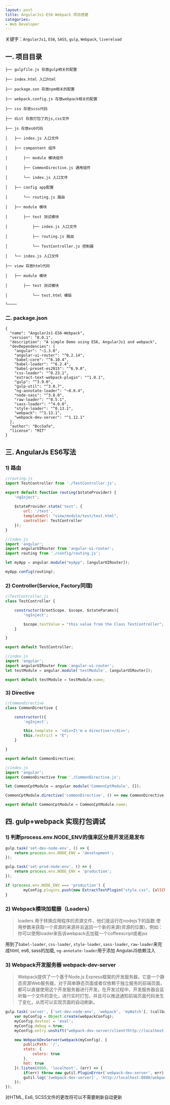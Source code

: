 ```yaml
---
layout: post
title: AngularJs1-ES6-Webpack 项目搭建
categories:
- Web Developer
---
```


关键字：`AngularJs1`, `ES6`, `SASS`, `gulp`, `Webpack`, `livereload`

## 一. 项目目录

```
├── gulpfile.js 存放gulp相关的配置

├── index.html 入口html

├── package.son 存放npm相关的配置

├── webpack.config.js 存放webpack相关的配置

├── css 存放scss代码

├── dist 存放打包了的js,css文件

├── js 存放es6代码

│   ├── index.js 入口文件

│   ├── compontent 组件

│       ├── module 模块组件

│       ├── CommonDirective.js 通用组件

│       └── index.js 入口文件

│   ├── config app配置

│       └── routing.js 路由

│   ├── module 模块

│       ├── test 测试模块

│       	├── index.js 入口文件

│       	├── routing.js 路由

│       	└── TestController.js 控制器

│   └── index.js 入口文件

├── view 存放html代码

│   ├── module 模块

│       ├── test 测试模块

│       	└── test.html 模版

└────
```
 
### 二. package.json

```
{
  "name": "AngularJs1-ES6-Webpack",
  "version": "0.0.1",
  "description": "A simple Demo using ES6, AngularJs1 and webpack",
  "devDependencies": {
    "angular": "~1.3.0",
    "angular-ui-router": "^0.2.14",
    "babel-core": "^6.10.4",
    "babel-loader": "^6.2.4",
    "babel-preset-es2015": "^6.9.0",
    "css-loader": "^0.23.1",
    "extract-text-webpack-plugin": "^1.0.1",
    "gulp": "^3.9.0",
    "gulp-util": "^3.0.7",
    "ng-annotate-loader": "~0.0.4",
    "node-sass": "^3.8.0",
    "raw-loader": "^0.5.1",
    "sass-loader": "^4.0.0",
    "style-loader": "^0.13.1",
    "webpack": "^1.13.1",
    "webpack-dev-server": "^1.12.1"
  },
  "author": "BccSafe",
  "license": "MIT"
}
``` 

## 三. AngularJs ES6写法

### 1) 路由

```javascript
//routing.js
import TestController from './TestController.js';

export default function routing($stateProvider) {
	'ngInject';
	
    $stateProvider.state('test', {
        url: '/test',
        templateUrl: "view/module/test/test.html",
        controller: TestController
    });
}

//index.js
import 'angular';
import angularUIRouter from 'angular-ui-router';
import routing from './config/routing.js';

let myApp = angular.module("myApp", [angularUIRouter]);

myApp.config(routing);
```

### 2) Controller(Service, Factory同理)

```javascript
//TestController.js
class TestController {

    constructor($rootScope, $scope, $stateParams){
        'ngInject';

        $scope.testValue = "this value from the Class TestController"; 
    }

}

export default TestController;

//index.js
import 'angular';
import angularUIRouter from 'angular-ui-router';
let testModule = angular.module('testModule', [angularUIRouter]);

export default testModule = testModule.name;
```

### 3) Directive

```javascript
//CommonDirective
class CommonDirective {

    constructor(){
        'ngInject';

        this.template = '<div>I\'m a directive!</div>';
        this.restrict = "E";
    }

}

export default CommonDirective;

//index.js
import 'angular';
import CommonDirective from './CommonDirective.js';

let CommonCptModule = angular.module('CommonCptModule', []);

CommonCptModule.directive('commonDirective', () => new CommonDirective);

export default CommonCptModule = CommonCptModule.name;
```

## 四. gulp+webpack 实现打包调试

### 1) 判断process.env.NODE_ENV的值来区分是开发还是发布

```javascript
gulp.task('set-dev-node-env', () => {
	return process.env.NODE_ENV = 'development';
});

gulp.task('set-prod-node-env', () => {
    return process.env.NODE_ENV = 'production';
});

if (process.env.NODE_ENV === 'production') {
		myConfig.plugins.push(new ExtractTextPlugin("style.css", {allChunks: true}));
}
```

### 2) Webpack模块加载器（Loaders）

>loaders 用于转换应用程序的资源文件，他们是运行在nodejs下的函数 使用参数来获取一个资源的来源并且返回一个新的来源(资源的位置)，例如：你可以使用loader来告诉webpack去加载一个coffeescript或者jsx
	
用到了`babel-loader`, `css-loader`, `style-loader`, `sass-loader`, `raw-loader`来完成html, es6, sass的加载, `ng-annotate-loader`用于添加 AngularJS依赖注入

### 3) Webpack开发服务器 webpack-dev-server

> Webpack提供了一个基于Node.js Express框架的开发服务器，它是一个静态资源Web服务器，对于简单静态页面或者仅依赖于独立服务的前端页面，都可以直接使用这个开发服务器进行开发。在开发过程中，开发服务器会监听每一个文件的变化，进行实时打包，并且可以推送通知前端页面代码发生了变化，从而可以实现页面的自动刷新。

```javascript
gulp.task('server', ['set-dev-node-env', 'webpack', 'myWatch'], (callback) => {
	var myConfig = Object.create(webpackConfig);
	myConfig.devtool = 'eval';
	myConfig.debug = true;
	myConfig.entry.unshift("webpack-dev-server/client?http://localhost:8080/", "webpack/hot/dev-server");

	new WebpackDevServer(webpack(myConfig), {
		publicPath: '/',
		stats: {
			colors: true
		},
		hot: true
	}).listen(8080, 'localhost', (err) => {
		if(err) throw new gutil.PluginError('webpack-dev-server', err);
		gutil.log('[webpack-dev-server]', 'http://localhost:8080/webpack-dev-server/index.html');
	});
});
```

对HTML, Es6, SCSS文件的更改将可以不需要刷新自动更新

